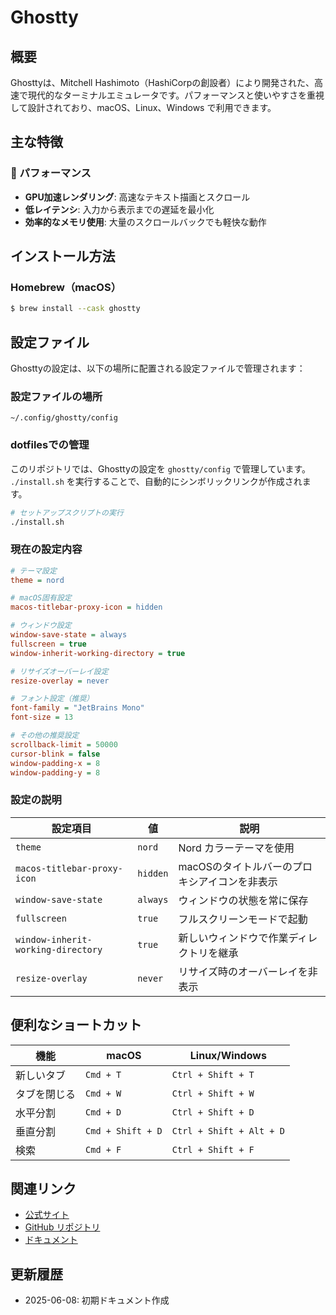 # Ghostty

## 概要

Ghosttyは、Mitchell Hashimoto（HashiCorpの創設者）により開発された、高速で現代的なターミナルエミュレータです。パフォーマンスと使いやすさを重視して設計されており、macOS、Linux、Windows で利用できます。

## 主な特徴

### 🚀 パフォーマンス
- **GPU加速レンダリング**: 高速なテキスト描画とスクロール
- **低レイテンシ**: 入力から表示までの遅延を最小化
- **効率的なメモリ使用**: 大量のスクロールバックでも軽快な動作

## インストール方法

### Homebrew（macOS）
```bash
$ brew install --cask ghostty
```

## 設定ファイル

Ghosttyの設定は、以下の場所に配置される設定ファイルで管理されます：

### 設定ファイルの場所
```
~/.config/ghostty/config
```

### dotfilesでの管理

このリポジトリでは、Ghosttyの設定を `ghostty/config` で管理しています。
`./install.sh` を実行することで、自動的にシンボリックリンクが作成されます。

```bash
# セットアップスクリプトの実行
./install.sh
```

### 現在の設定内容

```ini
# テーマ設定
theme = nord

# macOS固有設定
macos-titlebar-proxy-icon = hidden

# ウィンドウ設定
window-save-state = always
fullscreen = true
window-inherit-working-directory = true

# リサイズオーバーレイ設定
resize-overlay = never

# フォント設定（推奨）
font-family = "JetBrains Mono"
font-size = 13

# その他の推奨設定
scrollback-limit = 50000
cursor-blink = false
window-padding-x = 8
window-padding-y = 8
```

### 設定の説明

| 設定項目 | 値 | 説明 |
|---------|-----|------|
| `theme` | `nord` | Nord カラーテーマを使用 |
| `macos-titlebar-proxy-icon` | `hidden` | macOSのタイトルバーのプロキシアイコンを非表示 |
| `window-save-state` | `always` | ウィンドウの状態を常に保存 |
| `fullscreen` | `true` | フルスクリーンモードで起動 |
| `window-inherit-working-directory` | `true` | 新しいウィンドウで作業ディレクトリを継承 |
| `resize-overlay` | `never` | リサイズ時のオーバーレイを非表示 |


## 便利なショートカット

| 機能 | macOS | Linux/Windows |
|------|-------|---------------|
| 新しいタブ | `Cmd + T` | `Ctrl + Shift + T` |
| タブを閉じる | `Cmd + W` | `Ctrl + Shift + W` |
| 水平分割 | `Cmd + D` | `Ctrl + Shift + D` |
| 垂直分割 | `Cmd + Shift + D` | `Ctrl + Shift + Alt + D` |
| 検索 | `Cmd + F` | `Ctrl + Shift + F` |



## 関連リンク

- [公式サイト](https://ghostty.org/)
- [GitHub リポジトリ](https://github.com/ghostty-org/ghostty)
- [ドキュメント](https://ghostty.org/docs/)

## 更新履歴
- 2025-06-08: 初期ドキュメント作成 